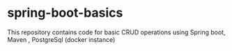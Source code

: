 # spring-boot-basics
This repository contains code for basic CRUD operations using Spring boot, Maven , PostgreSql (docker instance)
